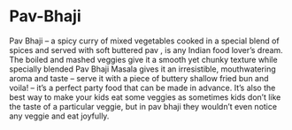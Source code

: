 # Pav-Bhaji

Pav Bhaji – a spicy curry of mixed vegetables cooked in a special blend of spices
and served with soft buttered pav , is any Indian food
lover’s dream. The boiled and mashed veggies give it a smooth yet chunky texture while
specially blended Pav Bhaji Masala gives it an irresistible, mouthwatering aroma and
taste – serve it with a piece of buttery shallow fried bun and voila! – it’s a perfect party
food that can be made in advance. It’s also the best way to make your kids eat some
veggies as sometimes kids don’t like the taste of a particular veggie, but in pav bhaji
they wouldn’t even notice any veggie and eat joyfully.